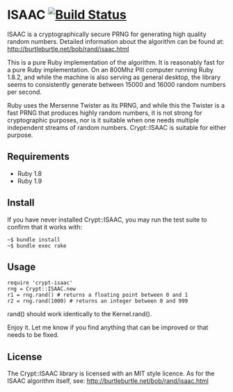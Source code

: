 # ISAAC [![Build Status](https://secure.travis-ci.org/bai/crypt-isaac.png)](http://travis-ci.org/bai/crypt-isaac)

ISAAC is a cryptographically secure PRNG for generating high quality random
numbers. Detailed information about the algorithm can be found at:
http://burtleburtle.net/bob/rand/isaac.html

This is a pure Ruby implementation of the algorithm. It is reasonably fast for
a pure Ruby implementation. On an 800Mhz PIII computer running Ruby 1.8.2, and
while the machine is also serving as general desktop, the library seems to
consistently generate between 15000 and 16000 random numbers per second.

Ruby uses the Mersenne Twister as its PRNG, and while this the Twister is
a fast PRNG that produces highly random numbers, it is not strong for
cryptographic purposes, nor is it suitable when one needs multiple independent
streams of random numbers. Crypt::ISAAC is suitable for either purpose.

## Requirements

  * Ruby 1.8
  * Ruby 1.9


## Install

If you have never installed Crypt::ISAAC, you may run the test suite to
confirm that it works with:

    ~$ bundle install
    ~$ bundle exec rake


## Usage

    require 'crypt-isaac'
    rng = Crypt::ISAAC.new
    r1 = rng.rand() # returns a floating point between 0 and 1
    r2 = rng.rand(1000) # returns an integer between 0 and 999

rand() should work identically to the Kernel.rand().

Enjoy it. Let me know if you find anything that can be improved or that needs
to be fixed.


## License

The Crypt::ISAAC library is licensed with an MIT style licence. As for the
ISAAC algorithm itself, see: http://burtleburtle.net/bob/rand/isaac.html
